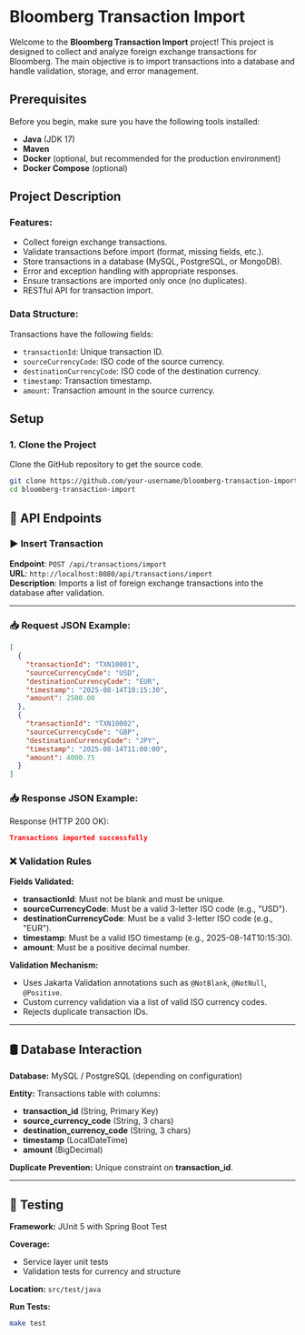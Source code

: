 # Bloomberg Transaction Import

Welcome to the **Bloomberg Transaction Import** project! This project is designed to collect and analyze foreign exchange transactions for Bloomberg. The main objective is to import transactions into a database and handle validation, storage, and error management.

## Prerequisites

Before you begin, make sure you have the following tools installed:
- **Java** (JDK 17)
- **Maven**
- **Docker** (optional, but recommended for the production environment)
- **Docker Compose** (optional)

## Project Description

### Features:
- Collect foreign exchange transactions.
- Validate transactions before import (format, missing fields, etc.).
- Store transactions in a database (MySQL, PostgreSQL, or MongoDB).
- Error and exception handling with appropriate responses.
- Ensure transactions are imported only once (no duplicates).
- RESTful API for transaction import.

### Data Structure:
Transactions have the following fields:
- `transactionId`: Unique transaction ID.
- `sourceCurrencyCode`: ISO code of the source currency.
- `destinationCurrencyCode`: ISO code of the destination currency.
- `timestamp`: Transaction timestamp.
- `amount`: Transaction amount in the source currency.

## Setup

### 1. Clone the Project

Clone the GitHub repository to get the source code.

```bash
git clone https://github.com/your-username/bloomberg-transaction-import.git
cd bloomberg-transaction-import
```

## 📡 API Endpoints

### ▶️ Insert Transaction  
**Endpoint**: `POST /api/transactions/import`  
**URL**: `http://localhost:8080/api/transactions/import`  
**Description**: Imports a list of foreign exchange transactions into the database after validation.

---

### 📥 Request JSON Example:
```json
[
  {
    "transactionId": "TXN10001",
    "sourceCurrencyCode": "USD",
    "destinationCurrencyCode": "EUR",
    "timestamp": "2025-08-14T10:15:30",
    "amount": 2500.00
  },
  {
    "transactionId": "TXN10002",
    "sourceCurrencyCode": "GBP",
    "destinationCurrencyCode": "JPY",
    "timestamp": "2025-08-14T11:00:00",
    "amount": 4000.75
  }
]
```
### 📥 Response JSON Example:
Response (HTTP 200 OK):
```json
Transactions imported successfully
```

### ❌ Validation Rules

**Fields Validated:**
- **transactionId**: Must not be blank and must be unique.
- **sourceCurrencyCode**: Must be a valid 3-letter ISO code (e.g., "USD").
- **destinationCurrencyCode**: Must be a valid 3-letter ISO code (e.g., "EUR").
- **timestamp**: Must be a valid ISO timestamp (e.g., 2025-08-14T10:15:30).
- **amount**: Must be a positive decimal number.

**Validation Mechanism:**
- Uses Jakarta Validation annotations such as `@NotBlank`, `@NotNull`, `@Positive`.
- Custom currency validation via a list of valid ISO currency codes.
- Rejects duplicate transaction IDs.

---

## 🛢 Database Interaction

**Database:** MySQL / PostgreSQL (depending on configuration)

**Entity:** Transactions table with columns:
- **transaction_id** (String, Primary Key)
- **source_currency_code** (String, 3 chars)
- **destination_currency_code** (String, 3 chars)
- **timestamp** (LocalDateTime)
- **amount** (BigDecimal)

**Duplicate Prevention:** Unique constraint on **transaction_id**.

---

## 🧪 Testing

**Framework:** JUnit 5 with Spring Boot Test

**Coverage:**
- Service layer unit tests
- Validation tests for currency and structure

**Location:** `src/test/java`

**Run Tests:**
```bash
make test


